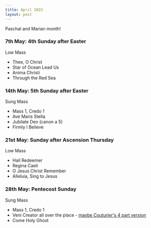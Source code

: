 ```yaml
---
title: April 2023
layout: post
---
```


Paschal and Marian month!

### 7th May: 4th Sunday after Easter

Low Mass

* Thee, O Christ
* Star of Ocean Lead Us
* Anima Christi
* Through the Red Sea

### 14th May: 5th Sunday after Easter

Sung Mass

* Mass 1, Credo 1
* Ave Maris Stella
* Jubilate Deo (canon a 5)
* Firmly I Believe

### 21st May: Sunday after Ascension Thursday

Low Mass

* Hail Redeemer
* Regina Caeli
* O Jesus Christ Remember
* Alleluia, Sing to Jesus

### 28th May: Pentecost Sunday

Sung Mass

* Mass 1, Credo 1
* Veni Creator all over the place - [maybe Couturier's 4 part version](https://www.cpdl.org/wiki/index.php/Veni_Creator_Spiritus_(Nicolas_Couturier))
* Come Holy Ghost

